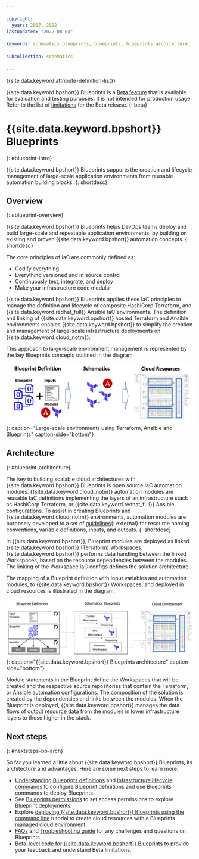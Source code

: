 ```yaml
---

copyright:
  years: 2017, 2022
lastupdated: "2022-08-04"

keywords: schematics blueprints, blueprints, blueprints architecture

subcollection: schematics

---
```


{{site.data.keyword.attribute-definition-list}}

{{site.data.keyword.bpshort}} Blueprints is a [Beta feature](/docs/schematics?topic=schematics-bp-beta-limitations) that is available for evaluation and testing purposes. It is not intended for production usage. Refer to the list of [limitations](/docs/schematics?topic=schematics-bp-beta-limitations) for the Beta release.
{: beta}

# {{site.data.keyword.bpshort}} Blueprints
{: #blueprint-intro}

{{site.data.keyword.bpshort}} Blueprints supports the creation and lifecycle management of large-scale application environments from reusable automation building blocks. 
{: shortdesc} 

## Overview
{: #blueprint-overview}

{{site.data.keyword.bpshort}} Blueprints helps DevOps teams deploy and build large-scale and repeatable application environments, by building on existing and proven {{site.data.keyword.bpshort}} automation concepts.
{: shortdesc} 

The core principles of IaC are commonly defined as:
- Codify everything
- Everything versioned and in source control
- Continuously test, integrate, and deploy
- Make your infrastructure code modular

{{site.data.keyword.bpshort}} Blueprints applies these IaC principles to manage the definition and lifecycle of composite HashiCorp Terraform, and {{site.data.keyword.redhat_full}} Ansible IaC environments. The definition and linking of {{site.data.keyword.bpshort}} hosted Terraform and Ansible environments enables {{site.data.keyword.bpshort}} to simplify the creation and management of large-scale infrastructure deployments on {{site.data.keyword.cloud_notm}}. 

This approach to large-scale environment management is represented by the key Blueprints concepts outlined in the diagram.

![Large-scale environments using Terraform, Ansible and Blueprints](images/sch-bluepint-overview.png){: caption="Large-scale environments using Terraform, Ansible and Blueprints" caption-side="bottom"}

## Architecture
{: #blueprint-architecture}

The key to building scalable cloud architectures with {{site.data.keyword.bpshort}} Blueprints is open source IaC automation modules. {{site.data.keyword.cloud_notm}} automation modules are reusable IaC definitions implementing the layers of an infrastructure stack as HashiCorp Terraform, or {{site.data.keyword.redhat_full}} Ansible configurations. To assist in creating Blueprints and {{site.data.keyword.cloud_notm}} environments, automation modules are purposely developed to a set of [guidelines](https://github.com/terraform-ibm-modules/getting-started/blob/master/README.md){: external} for resource naming conventions, variable definitions, inputs, and outputs.
{: shortdesc} 

In {{site.data.keyword.bpshort}}, Blueprint modules are deployed as linked {{site.data.keyword.bpshort}} (Terraform) Workspaces. {{site.data.keyword.bpshort}} performs data handling between the linked Workspaces, based on the resource dependencies between the modules. The linking of the Workspace IaC configs defines the solution architecture.  

The mapping of a Blueprint definition with input variables and automation modules, to {{site.data.keyword.bpshort}} Workspaces, and deployed in cloud resources is illustrated in the diagram. 

![{{site.data.keyword.bpshort}} Blueprints architecture](images/sc-blueprint-architecture.png){: caption="{{site.data.keyword.bpshort}} Blueprints architecture" caption-side="bottom"}

Module statements in the Blueprint define the Workspaces that will be created and the respective source repositories that contain the Terraform, or Ansible automation configurations. The composition of the solution is created by the dependencies and links between the modules. When the Blueprint is deployed, {{site.data.keyword.bpshort}} manages the data flows of output resource data from the modules in lower infrastructure layers to those higher in the stack.

## Next steps
{: #nextsteps-bp-arch}

So far you learned a little about {{site.data.keyword.bpshort}} Blueprints, its architecture and advantages. Here are some next steps to learn more:
- [Understanding Blueprints definitions](/docs/schematics?topic=schematics-blueprint-definitions) and [Infrastructure lifecycle commands](/docs/schematics?topic=schematics-blueprint-lifecycle-cmds) to configure Blueprint definitions and use Blueprints commands to deploy Blueprints.
- See [Blueprints permissions](/docs/schematics?topic=schematics-access#blueprint-permissions) to set access permissions to explore Blueprint deployments.
- Explore [deploying {{site.data.keyword.bpshort}} Blueprints using the command line](/docs/schematics?topic=schematics-deploy-schematics-blueprint-cli) tutorial to create cloud resources with a Blueprints managed cloud environment.
- [FAQs](/docs/schematics?topic=schematics-blueprints-faq) and [Troubleshooting guide](/docs/schematics?topic=schematics-bp-create-failure) for any challenges and questions on Blueprints.
- [Beta-level code for {{site.data.keyword.bpshort}} Blueprints](/docs/schematics?topic=schematics-bp-beta-limitations) to provide your feedback and understand Beta limitations.

